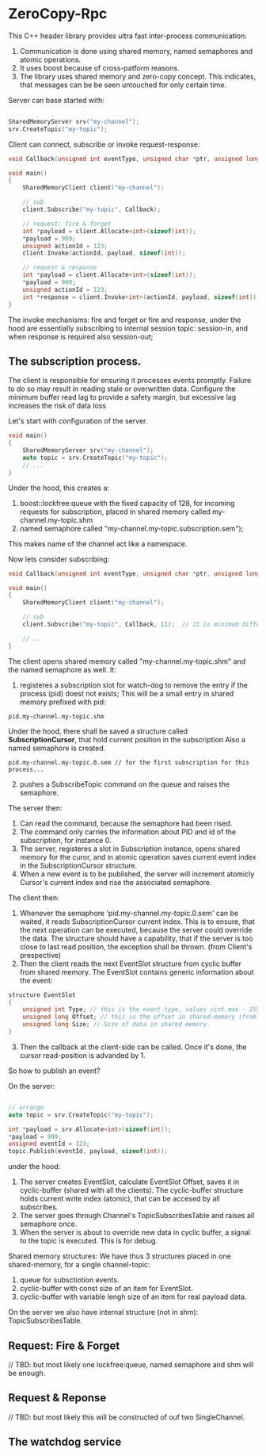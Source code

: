 # ZeroCopy-Rpc

This C++ header library provides ultra fast inter-process communication:

1. Communication is done using shared memory, named semaphores and atomic operations.
2. It uses boost because of cross-patform reasons.
3. The library uses shared memory and zero-copy concept. This indicates, that messages
can be be seen untouched for only certain time.

Server can base started with:
```cpp

SharedMemoryServer srv("my-channel"); 
srv.CreateTopic("my-topic");

```

Client can connect, subscribe or invoke request-response:
```cpp
void Callback(unsigned int eventType, unsigned char *ptr, unsigned long size);

void main() 
{
	SharedMemoryClient client("my-channel");

	// sub
	client.Subscribe("my-topic", Callback);

	// request: fire & forget
	int *payload = client.Allocate<int>(sizeof(int));
	*payload = 999;
	unsigned actionId = 123;
	client.Invoke(actionId, payload, sizeof(int));

	// request & response
	int *payload = client.Allocate<int>(sizeof(int));
	*payload = 999;
	unsigned actionId = 123;
	int *response = client.Invoke<int>(actionId, payload, sizeof(int));
}
```

The invoke mechanisms: fire and forget or fire and response, under the hood are essentially 
subscribing to internal session topic: session-in, and when response is required also session-out;

## The subscription process.

The client is responsible for ensuring it processes events promptly. Failure to do so may result in reading stale or overwritten data. Configure the minimum buffer read lag to provide a safety margin, but excessive lag increases the risk of data loss

Let's start with configuration of the server.

```cpp
void main() 
{
	SharedMemoryServer srv("my-channel"); 
	auto topic = srv.CreateTopic("my-topic");
	// ...
}
```

Under the hood, this creates a:
1) boost::lockfree:queue with the fixed capacity of 128, for incoming requests for subscription, placed in shared memory called my-channel.my-topic.shm
2) named semaphore called "my-channel.my-topic.subscription.sem");

This makes name of the channel act like a namespace. 

Now lets consider subscribing:

```cpp
void Callback(unsigned int eventType, unsigned char *ptr, unsigned long size);

void main() 
{
	SharedMemoryClient client("my-channel");

	// sub
	client.Subscribe("my-topic", Callback, 11);  // 11 is minimum difference of free spaces between cursors read and write positions.

	// ..
}
```
The client opens shared memory called "my-channel.my-topic.shm" and the named semaphore as well. 
It:
1. registeres a subscription slot for watch-dog to remove the entry if the process (pid) doest not exists; 
This will be a small entry in shared memory prefixed with pid:
```
pid.my-channel.my-topic.shm 
```
Under the hood, there shall be saved a structure called **SubscriptionCursor**, that hold current position in the subscription
Also a named semaphore is created.
```
pid.my-channel.my-topic.0.sem // for the first subscription for this process...
```

2. pushes a SubscribeTopic command on the queue and raises the semaphore. 

The server then:
1. Can read the command, because the semaphore had been rised. 
2. The command only carries the information about PID and id of the subscription, for instance 0.
3. The server, registeres a slot in Subscription instance, opens shared memory for the curor, and in atomic operation saves current event index in the SubscriptionCursor structure.
4. When a new event is to be published, the server will increment atomicly Cursor's current index and rise the associated semaphore.

The client then:
1. Whenever the semaphore 'pid.my-channel.my-topic.0.sem' can be waited, it reads SubscriptionCursor current index. 
This is to ensure, that the next operation can be executed, because the server could override the data. 
The structure should have a capability, that if the server is too close to last read position, the exception shall be thrown. (from Client's prespective)
2. Then the client reads the next EventSlot structure from cyclic buffer from shared memory. The EventSlot contains generic information about the event:
```cpp
structure EventSlot 
{
	unsigned int Type; // this is the event-type, values uint.max - 255...uint.max, are reseved for internal usage.
	unsigned long Offset; // this is the offset in shared-memory (from it's beginning) to the object that is described by Type
	unsigned long Size; // Size of data in shared memory.
}
```
3. Then the callback at the client-side can be called. Once it's done, the cursor read-position is advanded by 1.

So how to publish an event?

On the server:
```cpp

// arrange
auto topic = srv.CreateTopic("my-topic");

int *payload = srv.Allocate<int>(sizeof(int));
*payload = 999;
unsigned eventId = 123;
topic.Publish(eventId, payload, sizeof(int));

```

under the hood:
1. The server creates EventSlot, calculate EventSlot Offset, saves it in cyclic-buffer (shared with all the clients). The cyclic-buffer structure holds current write index (atomic), that can be accesed by all subscribes.
2. The server goes through Channel's TopicSubscribesTable and raises all semaphore once. 
3. When the server is about to override new data in cyclic buffer, a signal to the topic is executed. This is for debug.

Shared memory structures:
We have thus 3 structures placed in one shared-memory, for a single channel-topic:
1. queue for subsctiotion events.
2. cyclic-buffer with const size of an item for EventSlot. 
3. cyclic-buffer with variable lengh size of an item for real payload data.

On the server we also have internal structure (not in shm):
TopicSubscribesTable.

## Request: Fire & Forget

// TBD: but most likely one lockfree:queue, named semaphore and shm will be enough.

## Request & Reponse

// TBD: but most likely this will be constructed of ouf two SingleChannel.

## The watchdog service